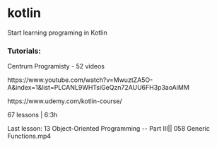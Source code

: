 # kotlin
Start learning programing in Kotlin

<h3>Tutorials:</h3>
<p>Centrum Programisty - 52 videos</p>
<p>https://www.youtube.com/watch?v=MwuztZA5O-A&index=1&list=PLCANL9WHTsiGeQzn72AUU6FH3p3aoAiMM</p>
<p>https://www.udemy.com/kotlin-course/</p>
<p>67 lessons | 6:3h</p>

Last lesson:
13 Object-Oriented Programming -- Part III|| 058 Generic Functions.mp4

